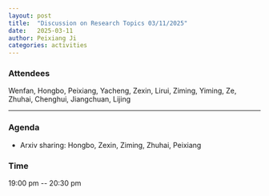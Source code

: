 ```yaml
---
layout: post
title:  "Discussion on Research Topics 03/11/2025"
date:   2025-03-11
author: Peixiang Ji
categories: activities
---
```


### Attendees

Wenfan, Hongbo, Peixiang, Yacheng, Zexin, Lirui, Ziming, Yiming, Ze, Zhuhai, Chenghui, Jiangchuan, Lijing

---

### Agenda

- Arxiv sharing: Hongbo, Zexin, Ziming, Zhuhai, Peixiang

### Time

19:00 pm -- 20:30 pm
